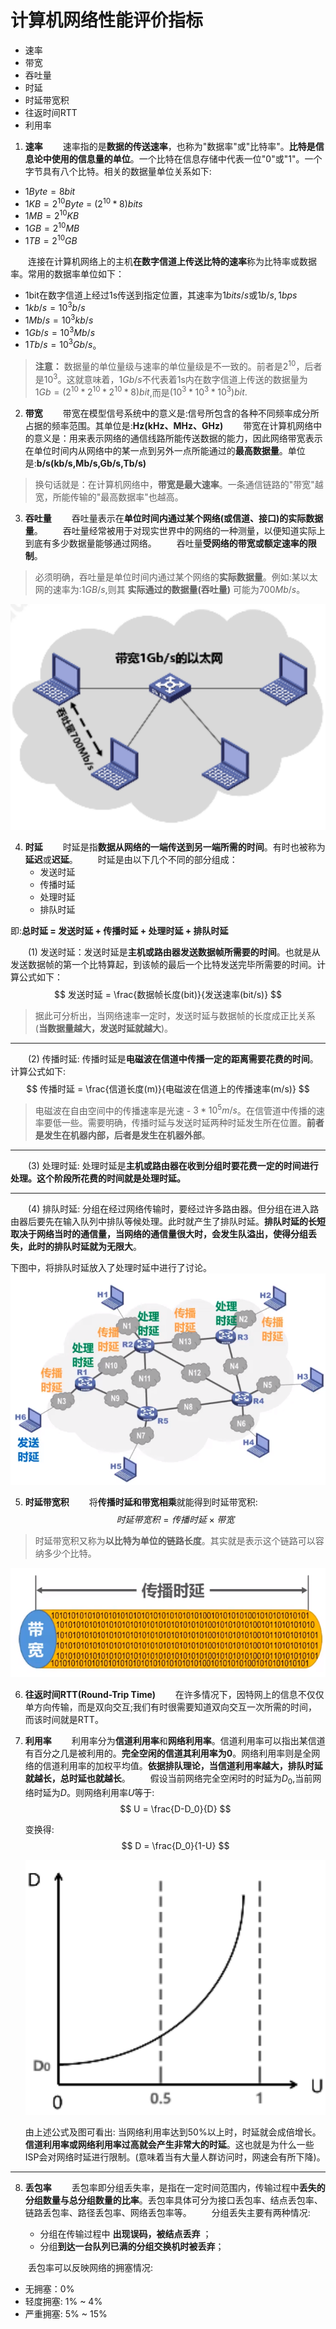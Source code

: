 # 计算机网络性能评价指标

- 速率
- 带宽
- 吞吐量
- 时延
- 时延带宽积
- 往返时间RTT
- 利用率

1. **速率**
&emsp;&emsp;速率指的是**数据的传送速率**，也称为"数据率"或"比特率"。**比特是信息论中使用的信息量的单位**。一个比特在信息存储中代表一位"0"或"1"。一个字节具有八个比特。相关的数据量单位关系如下:

- $1 Byte = 8 bit$
- $1 KB = 2^{10}Byte$ = $(2^{10} * 8) bits$
- $1 MB = 2^{10}KB$
- $1 GB = 2^{10}MB$
- $1 TB = 2^{10}GB$

&emsp;&emsp;连接在计算机网络上的主机**在数字信道上传送比特的速率**称为比特率或数据率。常用的数据率单位如下：

- 1bit在数字信道上经过1s传送到指定位置，其速率为$1bits/s$或$1b/s,1bps$
- $1kb/s = 10^3b/s$
- $1Mb/s = 10^3kb/s$
- $1Gb/s = 10^3Mb/s$
- $1Tb/s = 10^3Gb/s$。

> **注意：** 数据量的单位量级与速率的单位量级是不一致的。前者是$2^{10}$，后者是$10^3$。这就意味着，$1Gb/s$不代表着1s内在数字信道上传送的数据量为$1Gb = (2^{10} *2^{10}* 2^{10} *8 )bit$,而是$(10^3*10^3*10^3)bit.$

2. **带宽**
&emsp;&emsp;带宽在模型信号系统中的意义是:信号所包含的各种不同频率成分所占据的频率范围。其单位是:**Hz(kHz、MHz、GHz)**
&emsp;&emsp;带宽在计算机网络中的意义是：用来表示网络的通信线路所能传送数据的能力，因此网络带宽表示在单位时间内从网络中的某一点到另外一点所能通过的**最高数据量**。单位是:**b/s(kb/s,Mb/s,Gb/s,Tb/s)**

> 换句话就是：在计算机网络中，**带宽是最大速率**。一条通信链路的"带宽"越宽，所能传输的"最高数据率"也越高。

3. **吞吐量**
&emsp;&emsp;吞吐量表示在**单位时间内通过某个网络(或信道、接口)的实际数据量**。
&emsp;&emsp;吞吐量经常被用于对现实世界中的网络的一种测量，以便知道实际上到底有多少数据量能够通过网络。
&emsp;&emsp;吞吐量**受网络的带宽或额定速率的限制**。

> 必须明确，吞吐量是单位时间内通过某个网络的**实际数据量**。例如:某以太网的速率为:$1GB/s$,则其 **实际通过的数据量(吞吐量)** 可能为$700Mb/s$。

![](imags/14.png)

4. **时延**
&emsp;&emsp;时延是指**数据从网络的一端传送到另一端所需的时间**。有时也被称为**延迟**或**迟延**。
&emsp;&emsp;时延是由以下几个不同的部分组成：
    - 发送时延
    - 传播时延
    - 处理时延
    - 排队时延

即:**总时延 = 发送时延 + 传播时延 + 处理时延 + 排队时延**

&emsp;&emsp;(1) 发送时延：发送时延是**主机或路由器发送数据帧所需要的时间**。也就是从发送数据帧的第一个比特算起，到该帧的最后一个比特发送完毕所需要的时间。计算公式如下：
$$
发送时延 = \frac{数据帧长度(bit)}{发送速率(bit/s)}
$$

> 据此可分析出，当网络速率一定时，发送时延与数据帧的长度成正比关系(**当数据量越大，发送时延就越大**)。

- - -
&emsp;&emsp;(2) 传播时延: 传播时延是**电磁波在信道中传播一定的距离需要花费的时间**。计算公式如下:
$$
传播时延 = \frac{信道长度(m)}{电磁波在信道上的传播速率(m/s)}
$$
> 电磁波在自由空间中的传播速率是光速 - $3*10^5m/s$。在信管道中传播的速率要低一些。需要明确，传播时延与发送时延两种时延发生所在位置。**前者是发生在机器内部，后者是发生在机器外部**。

- - -
&emsp;&emsp;(3) 处理时延: 处理时延是**主机或路由器在收到分组时要花费一定的时间进行处理。这个阶段所花费的时间就是处理时延。**
- - -
&emsp;&emsp;(4) 排队时延: 分组在经过网络传输时，要经过许多路由器。但分组在进入路由器后要先在输入队列中排队等候处理。此时就产生了排队时延。**排队时延的长短取决于网络当时的通信量，当网络的通信量很大时，会发生队溢出，使得分组丢失，此时的排队时延就为无限大**。

下图中，将排队时延放入了处理时延中进行了讨论。
![](imags/15.png)

5. **时延带宽积**
&emsp;&emsp;将**传播时延和带宽相乘**就能得到时延带宽积:
$$
时延带宽积 = 传播时延 × 带宽
$$

> 时延带宽积又称为**以比特为单位的链路长度**。其实就是表示这个链路可以容纳多少个比特。

![](imags/16.png)

6. **往返时间RTT(Round-Trip Time)**
&emsp;&emsp;在许多情况下，因特网上的信息不仅仅单方向传输，而是双向交互;我们有时很需要知道双向交互一次所需的时间，而该时间就是RTT。

7. **利用率**
&emsp;&emsp;利用率分为**信道利用率**和**网络利用率**。信道利用率可以指出某信道有百分之几是被利用的。**完全空闲的信道其利用率为0**。网络利用率则是全网络的信道利用率的加权平均值。**依据排队理论，当信道利用率越大，排队时延就越长，总时延也就越长**。
&emsp;&emsp;假设当前网络完全空闲时的时延为$D_0$,当前网络时延为$D$。则网络利用率$U$等于:
    $$
    U = \frac{D-D_0}{D}
    $$

    变换得:
    $$
    D = \frac{D_0}{1-U}
    $$

    ![](imags/17.png)

    由上述公式及图可看出: 当网络利用率达到50%以上时，时延就会成倍增长。**信道利用率或网络利用率过高就会产生非常大的时延**。这也就是为什么一些ISP会对网络时延进行限制。(意味着当有大量人群访问时，网速会有所下降)。

- - -

8. **丢包率**
&emsp;&emsp;丢包率即分组丢失率，是指在一定时间范围内，传输过程中**丢失的分组数量与总分组数量的比率**。丢包率具体可分为接口丢包率、结点丢包率、链路丢包率、路径丢包率、网络丢包率等。
&emsp;&emsp;分组丢失主要有两种情况:

    - 分组在传输过程中 **出现误码，被结点丢弃** ；
    - 分组**到达一台队列已满的分组交换机时被丢弃**；

&emsp;&emsp;丢包率可以反映网络的拥塞情况:

- 无拥塞：0%
- 轻度拥塞: 1% ~ 4%
- 严重拥塞: 5% ~ 15%

